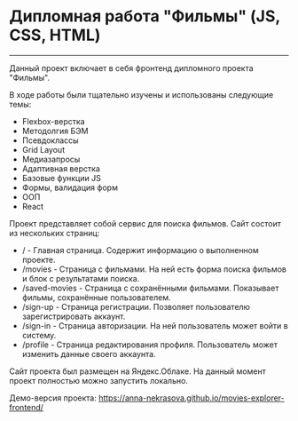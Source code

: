 # Дипломная работа "Фильмы" (JS, CSS, HTML)
---
Данный проект включает в себя фронтенд дипломного проекта "Фильмы".

В ходе работы были тщательно изучены и использованы следующие темы:

* Flexbox-верстка
* Методолгия БЭМ
* Псевдоклассы
* Grid Layout
* Медиазапросы
* Адаптивная верстка
* Базовые функции JS
* Формы, валидация форм
* ООП
* React

Проект представляет собой сервис для поиска фильмов. Сайт состоит из нескольких страниц:
* / - Главная страница. Содержит информацию о выполненном проекте.
* /movies - Страница с фильмами. На ней есть форма поиска фильмов и блок с результатами поиска.
* /saved-movies - Страница с сохранёнными фильмами. Показывает фильмы, сохранённые пользователем.
* /sign-up - Страница регистрации. Позволяет пользователю зарегистрировать аккаунт.
* /sign-in - Страница авторизации. На ней пользователь может войти в систему.
* /profile - Страница редактирования профиля. Пользователь может изменить данные своего аккаунта.

Сайт проекта был размещен на Яндекс.Облакe. На данный момент проект полностью можно запустить локально.

Демо-версия проекта: https://anna-nekrasova.github.io/movies-explorer-frontend/